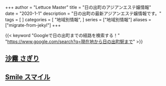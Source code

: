 +++
author = "Lettuce Master"
title = "日の出町のアジアンエステ嬢情報"
date = "2020-1-1"
description = "日の出町の最新アジアンエステ嬢情報です。"
tags = [
]
categories = [
    "地域別情報",
]
series = ["地域別情報"]
aliases = ["migrate-from-jekyl"]
+++

{{< keyword "Googleで日の出町までの経路を検索する！" "https://www.google.com/search?q=現在地から日の出町駅まで" >}}

## [沙霧 さぎり](http://sg.msji.work/)


## [Smile スマイル](http://landh.info/)


